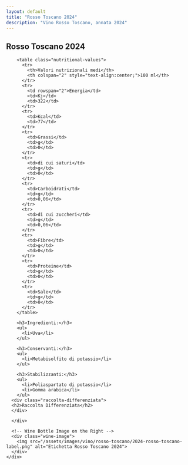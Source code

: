 ```yaml
---
layout: default
title: "Rosso Toscano 2024"
description: "Vino Rosso Toscano, annata 2024"
---
```


<section class="hero-section">
  <div class="hero-overlay">
    <div class="hero-content">
      <!-- Hero Text on the Left -->
      <div class="wine-info">
        <h1 class="page-wine-title">Rosso Toscano 2024</h1>

        <table class="nutritional-values">
          <tr>
            <th>Valori nutrizionali medi</th>
            <th colspan="2" style="text-align:center;">100 ml</th>
          </tr>
          <tr>
            <td rowspan="2">Energia</td>
            <td>Kj</td>
            <td>322</td>
          </tr>
          <tr>
            <td>Kcal</td>
            <td>77</td>
          </tr>
          <tr>
            <td>Grassi</td>
            <td>g</td>
            <td>0</td>
          </tr>
          <tr>
            <td>di cui saturi</td>
            <td>g</td>
            <td>0</td>
          </tr>
          <tr>
            <td>Carboidrati</td>
            <td>g</td>
            <td>0,06</td>
          </tr>
          <tr>
            <td>di cui zuccheri</td>
            <td>g</td>
            <td>0,06</td>
          </tr>
          <tr>
            <td>Fibre</td>
            <td>g</td>
            <td>0</td>
          </tr>
          <tr>
            <td>Proteine</td>
            <td>g</td>
            <td>0</td>
          </tr>
          <tr>
            <td>Sale</td>
            <td>g</td>
            <td>0</td>
          </tr>
        </table>

        <h3>Ingredienti:</h3>
        <ul>
          <li>Uva</li>
        </ul>

        <h3>Conservanti:</h3>
        <ul>
          <li>Metabisolfito di potassio</li>
        </ul>

        <h3>Stabilizzanti:</h3>
        <ul>
          <li>Poliaspartato di potassio</li>
          <li>Gomma arabica</li>
        </ul>
      <div class="raccolta-differenziata">
      <h2>Raccolta Differenziata</h2>
      </div>

      </div>

      <!-- Wine Bottle Image on the Right -->
      <div class="wine-image">
        <img src="/assets/images/vino/rosso-toscano/2024-rosso-toscano-label.png" alt="Etichetta Rosso Toscano 2024">
      </div>
    </div>

  </div>
</section>
